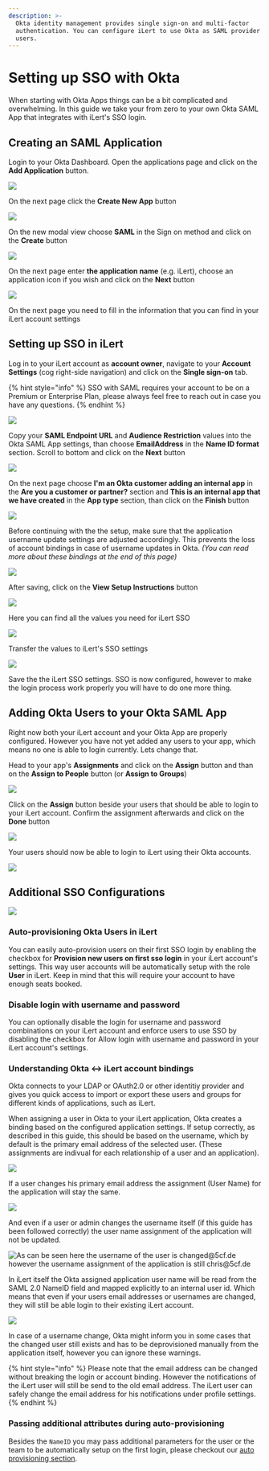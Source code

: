 ```yaml
---
description: >-
  Okta identity management provides single sign-on and multi-factor
  authentication. You can configure iLert to use Okta as SAML provider for your
  users.
---
```


# Setting up SSO with Okta

When starting with Okta Apps things can be a bit complicated and overwhelming. In this guide we take your from zero to your own Okta SAML App that integrates with iLert's SSO login.

## Creating an SAML Application

Login to your Okta Dashboard. Open the applications page and click on the **Add Application** button.

![](../../.gitbook/assets/okta1.png)

On the next page click the **Create New App** button

![](../../.gitbook/assets/okta2.png)

On the new modal view choose **SAML** in the Sign on method and click on the **Create** button

![](../../.gitbook/assets/okta3.png)

On the next page enter **the application name** (e.g. iLert), choose an application icon if you wish and click on the **Next** button

![](../../.gitbook/assets/okta4.png)

On the next page you need to fill in the information that you can find in your iLert account settings

## Setting up SSO in iLert

Log in to your iLert account as **account owner**, navigate to your **Account Settings** (cog right-side navigation) and click on the **Single sign-on** tab.

{% hint style="info" %}
SSO with SAML requires your account to be on a Premium or Enterprise Plan, please always feel free to reach out in case you have any questions.
{% endhint %}

![](../../.gitbook/assets/ilert.png)

Copy your **SAML Endpoint URL** and **Audience Restriction** values into the Okta SAML App settings, than choose **EmailAddress** in the **Name ID format** section. Scroll to bottom and click on the **Next** button

![](../../.gitbook/assets/okta7.png)

On the next page choose **I'm an Okta customer adding an internal app** in the **Are you a customer or partner?** section and **This is an internal app that we have created** in the **App type** section, than click on the **Finish** button

![](../../.gitbook/assets/okta8.png)

Before continuing with the the setup, make sure that the application username update settings are adjusted accordingly. This prevents the loss of account bindings in case of username updates in Okta. _(You can read more about these bindings at the end of this page)_

![](../../.gitbook/assets/screenshot-2020-08-17-at-15.07.14.png)

After saving, click on the **View Setup Instructions** button

![](../../.gitbook/assets/okta9.png)

Here you can find all the values you need for iLert SSO

![](../../.gitbook/assets/okta10.png)

Transfer the values to iLert's SSO settings

![](../../.gitbook/assets/okta11.png)

Save the the iLert SSO settings. SSO is now configured, however to make the login process work properly you will have to do one more thing.

## Adding Okta Users to your Okta SAML App

Right now both your iLert account and your Okta App are properly configured. However you have not yet added any users to your app, which means no one is able to login currently. Lets change that.

Head to your app's **Assignments** and click on the **Assign** button and than on the **Assign to People** button (or **Assign to Groups**)

![](../../.gitbook/assets/okta12.png)

Click on the **Assign** button beside your users that should be able to login to your iLert account. Confirm the assignment afterwards and click on the **Done** button

![](../../.gitbook/assets/okta13.png)

Your users should now be able to login to iLert using their Okta accounts.

![](../../.gitbook/assets/screenshot-2020-06-17-at-13.55.33.png)

## Additional SSO Configurations

![](../../.gitbook/assets/screenshot-2020-06-17-at-13.58.03.png)

### Auto-provisioning Okta Users in iLert

You can easily auto-provision users on their first SSO login by enabling the checkbox for **Provision new users on first sso login** in your iLert account's settings. This way user accounts will be automatically setup with the role **User** in iLert. Keep in mind that this will require your account to have enough seats booked.

### Disable login with username and password

You can optionally disable the login for username and password combinations on your iLert account and enforce users to use SSO by disabling the checkbox for Allow login with username and password in your iLert account's settings.

### Understanding Okta <-> iLert account bindings

Okta connects to your LDAP or OAuth2.0 or other identitiy provider and gives you quick access to import or export these users and groups for different kinds of applications, such as iLert.

When assigning a user in Okta to your iLert application, Okta creates a binding based on the configured application settings. If setup correctly, as described in this guide, this should be based on the username, which by default is the primary email address of the selected user. (These assignments are indivual for each relationship of a user and an application).

![](../../.gitbook/assets/screenshot-2020-08-17-at-15.00.54.png)

If a user changes his primary email address the assignment (User Name) for the application will stay the same.

![](../../.gitbook/assets/screenshot-2020-08-17-at-14.57.25.png)

And even if a user or admin changes the username itself (if this guide has been followed correctly) the user name assignment of the application will not be updated.

![As can be seen here the username of the user is changed@5cf.de however the username assignment of the application is still chris@5cf.de](../../.gitbook/assets/screenshot-2020-08-17-at-15.00.49.png)

In iLert itself the Okta assigned application user name will be read from the SAML 2.0 NameID field and mapped explicitly to an internal user id. Which means that even if your users email addresses or usernames are changed, they will still be able login to their existing iLert account.

![](../../.gitbook/assets/screenshot-2020-08-17-at-15.04.20.png)

In case of a username change, Okta might inform you in some cases that the changed user still exists and has to be deprovisioned manually from the application itself, however you can ignore these warnings.

{% hint style="info" %}
Please note that the email address can be changed without breaking the login or account binding. However the notifications of the iLert user will still be send to the old email address. The iLert user can safely change the email address for his notifications under profile settings.
{% endhint %}

### Passing additional attributes during auto-provisioning

Besides the `NameID` you may pass additional parameters for the user or the team to be automatically setup on the first login, please checkout our [auto provisioning section](auto-provisioning-users-and-teams.md).
